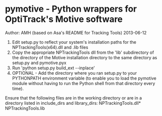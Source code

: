 pymotive - Python wrappers for OptiTrack's Motive software
==========================================================

Author: AMH (based on Asa's README for Tracking Tools)
2013-06-12


1) Edit setup.py to reflect your system's installation paths for the NPTrackingTools(x64).dll and .lib files
2) Copy the appropriate NPTrackingTools dll from the 'lib' subdirectory of the directory of the Motive installation directory to the same directory as setup.py and pymotive.pyx
3) Run 'python setup.py build_ext --inplace'
4) OPTIONAL - Add the directory where you ran setup.py to your PYTHONPATH environment variable (to enable you to load the pymotive module without having to run the Python shell from that directory every time).

Ensure that the following files are in the working directory or are in a
directory listed in include_dirs and library_dirs:
    NPTrackingTools.dll*
    NPTrackingTools.lib
